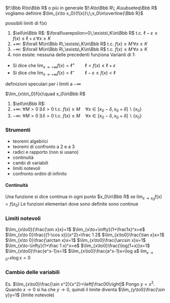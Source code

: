 $f:\Bbb R\to\Bbb R$ o più in generale $f:A\to\Bbb R\; A\subseteq\Bbb R$
vogliamo definire $\lim_{x\to x_0}{f(x)}\;\;x_0\in\overline{\Bbb R}$

possibili limiti di f(x)
1. $\ell\in\Bbb R$: $\forall\varepsilon>0\,\exists\,K\in\Bbb R$ t.c. $\ell-\varepsilon\le f(x)\le\ell+\varepsilon\,\forall x\ge K$
2. $+\infty$: $\forall M\in\Bbb R\,\exists\,K\in\Bbb R$ t.c. $f(x)\ge M \,\forall x\ge K$
3. $-\infty$: $\forall M\in\Bbb R\,\exists\,K\in\Bbb R$ t.c. $f(x)\le M \,\forall x\ge K$
4. non esiste: nessuna delle precedenti funziona
Varianti di 1: 
- Si dice che $\lim_{x\to+\infty}{f(x)}=\ell^+\qquad \ell<f(x)\le\ell+\varepsilon$
- Si dice che $\lim_{x\to+\infty}{f(x)}=\ell^-\qquad \ell-\varepsilon\le f(x)<\ell$ 

definizioni speculari per i limiti a $-\infty$

$\lim_{x\to\_0}f(x)\quad x_0\in\Bbb R$
1. $\ell\in\Bbb R$: 
2. $+\infty$: $\forall M>0\,\exists\,\delta>0$ t.c. $f(x)\ge M \quad\forall x\in[x_0-\delta,x_0+\delta]\backslash\{x_0\}$
3. $-\infty$: $\forall M>0\,\exists\,\delta>0$ t.c. $f(x)\le M \quad\forall x\in[x_0-\delta,x_0+\delta]\backslash\{x_0\}$

### Strumenti
- teoremi algebrici
- teoremi di confronto a 2 e a 3
- radici e rapporto (non si usano)
- continuità
- cambi di variabili
- limiti notevoli
- confronto ordini di infinito

#### Continuità
Una funzione si dice continua in ogni punto $x_0\in\Bbb R$ se $\lim_{x\to x_0}f(x)=f(x_0)$
Le funzioni elementari dove sono definite sono continue

### Limiti notevoli
$\lim_{x\to0}{\frac{\sin x}x}=1$
$\lim_{x\to+\infty}(1+\frac1x)^x=e$
$\lim_{x\to 0}\frac{(1-\cos x)}{x^2}=\frac 1 2$
$\lim_{x\to0}\frac{\tan x}x=1$
$\lim_{x\to 0}\frac{\arctan x}x=1$
$\lim_{x\to0}\frac{\arcsin x}x=1$
$\lim_{x\to-\infty}(1+\frac 1 x)^x=e$
$\lim_{x\to0}\frac{\log(1+x)}x=1$
$\lim_{x\to0}\frac{e^x-1}x=1$
$\lim_{x\to0}\frac{a^x-1}x=\log a$
$\lim_{x\to0^+}x\log x=0$

### Cambio delle variabili
Es. $\lim_{x\to0}\frac{\sin x^2}{x^2}=\left[\frac00\right]$
Pongo $y=x^2$. Quando $x\to0$ si ha che $y\to0$, quindi il limite diventa
$\lim_{y\to0}\frac{\sin y}y=1$ (limite notevole)
